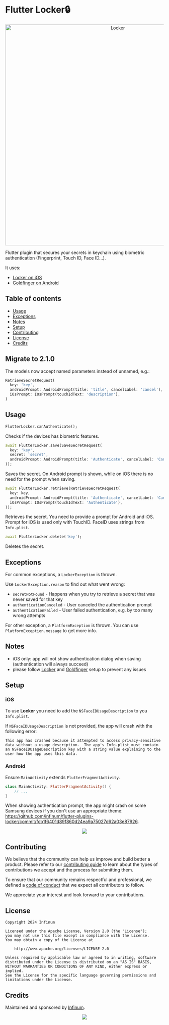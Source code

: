 # Flutter Locker🔒 

<p align="center">
    <img src="https://raw.githubusercontent.com/infinum/flutter-plugins-locker/master/Locker-github.jpg" width="700" max-width="50%" alt="Locker"/>
</p>

Flutter plugin that secures your secrets in keychain using biometric authentication (Fingerprint, Touch ID, Face ID...).


It uses:
 - [Locker on iOS](https://github.com/infinum/Locker)
 - [Goldfinger on Android](https://github.com/infinum/Android-Goldfinger)

## Table of contents

* [Usage](#usage)
* [Exceptions](#exceptions)
* [Notes](#notes)
* [Setup](#setup)
* [Contributing](#contributing)
* [License](#license)
* [Credits](#credits)

## Migrate to 2.1.0

The models now accept named parameters instead of unnamed, e.g.:

```dart
RetrieveSecretRequest(
  key: 'key',
  androidPrompt: AndroidPrompt(title: 'title', cancelLabel: 'cancel'),
  iOsPrompt: IOsPrompt(touchIdText: 'description'),
)
```
 
## Usage

```dart
FlutterLocker.canAuthenticate();
```
Checks if the devices has biometric features.

```dart
await FlutterLocker.save(SaveSecretRequest(
  key: 'key',
  secret: 'secret',
  androidPrompt: AndroidPrompt(title: 'Authenticate', cancelLabel: 'Cancel'),
));
``` 
Saves the secret. On Android prompt is shown, while on iOS there is no need for the prompt when saving.

```dart
await FlutterLocker.retrieve(RetrieveSecretRequest(
  key: key,
  androidPrompt: AndroidPrompt(title: 'Authenticate', cancelLabel: 'Cancel'),
  iOsPrompt: IOsPrompt(touchIdText: 'Authenticate'),
));
```
Retrieves the secret. You need to provide a prompt for Android and iOS. Prompt for iOS is used only with TouchID. FaceID uses strings from `Info.plist`.

```dart
await FlutterLocker.delete('key');
```
Deletes the secret.

## Exceptions

For common exceptions, a `LockerException` is thrown. 

Use `LockerException.reason` to find out what went wrong: 

- `secretNotFound` - Happens when you try to retrieve a secret that was never saved for that key
- `authenticationCanceled` - User canceled the authentication prompt
- `authenticationFailed` - User failed authentication, e.g. by too many wrong attempts

For other exception, a `PlatformException` is thrown. You can use `PlatformException.message` to get more info.
 
## Notes

- iOS only: app will not show authentication dialog when saving (authentication will always succeed)
- please follow [Locker](https://github.com/infinum/Locker) and [Goldfinger](https://github.com/infinum/Android-Goldfinger) setup to prevent any issues

## Setup

### iOS

To use **Locker** you need to add the `NSFaceIDUsageDescription` to you `Info.plist`.

If `NSFaceIDUsageDescription` is not provided, the app will crash with the following error:
```
This app has crashed because it attempted to access privacy-sensitive data without a usage description.  The app's Info.plist must contain an NSFaceIDUsageDescription key with a string value explaining to the user how the app uses this data.
```

### Android

Ensure `MainActivity` extends `FlutterFragmentActivity`.

```kotlin
class MainActivity: FlutterFragmentActivity() {
    // ...
}
```

When showing authentication prompt, the app might crash on some Samsung devices if you don't use an appropriate theme: https://github.com/infinum/flutter-plugins-locker/commit/fcb1f6401d89f860d24ea9a75027d62a03e87926.

<p align="center">
  <a href='https://infinum.com'>
    <picture>
        <source srcset="https://assets.infinum.com/brand/logo/static/white.svg" media="(prefers-color-scheme: dark)">
        <img src="https://assets.infinum.com/brand/logo/static/default.svg">
    </picture>
  </a>
</p>

## Contributing

We believe that the community can help us improve and build better a product.
Please refer to our [contributing guide](CONTRIBUTING.md) to learn about the types of contributions we accept and the process for submitting them.

To ensure that our community remains respectful and professional, we defined a [code of conduct](CODE_OF_CONDUCT.md) <!-- and [coding standards](<link>) --> that we expect all contributors to follow.

We appreciate your interest and look forward to your contributions.

## License

```text
Copyright 2024 Infinum

Licensed under the Apache License, Version 2.0 (the "License");
you may not use this file except in compliance with the License.
You may obtain a copy of the License at

    http://www.apache.org/licenses/LICENSE-2.0

Unless required by applicable law or agreed to in writing, software
distributed under the License is distributed on an "AS IS" BASIS,
WITHOUT WARRANTIES OR CONDITIONS OF ANY KIND, either express or implied.
See the License for the specific language governing permissions and
limitations under the License.
```

## Credits

Maintained and sponsored by [Infinum](https://infinum.com).

<div align="center">
    <a href='https://infinum.com'>
    <picture>
        <source srcset="https://assets.infinum.com/brand/logo/static/white.svg" media="(prefers-color-scheme: dark)">
        <img src="https://assets.infinum.com/brand/logo/static/default.svg">
    </picture>
    </a>
</div>
